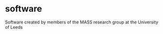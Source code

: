 software
========

Software created by members of the MASS research group at the University of Leeds
